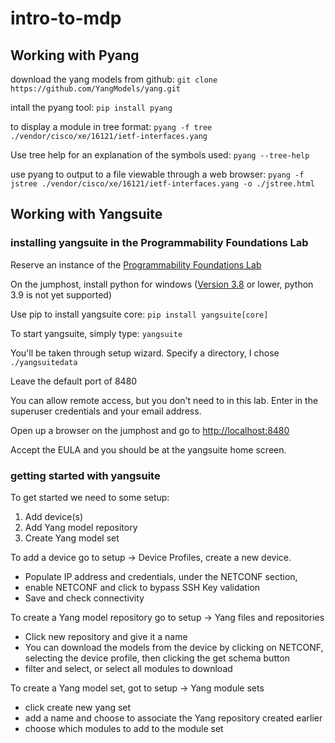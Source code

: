 # intro-to-mdp

## Working with Pyang 

download the yang models from github: `git clone https://github.com/YangModels/yang.git`

intall the pyang tool: `pip install pyang`

to display a module in tree format: `pyang -f tree ./vendor/cisco/xe/16121/ietf-interfaces.yang`

Use tree help for an explanation of the symbols used: `pyang --tree-help`

use pyang to output to a file viewable through a web browser: `pyang -f jstree ./vendor/cisco/xe/16121/ietf-interfaces.yang -o ./jstree.html`


## Working with Yangsuite
### installing yangsuite in the Programmability Foundations Lab

Reserve an instance of the [Programmability Foundations Lab](https://www.wwt.com/lab/programmability-foundations-lab)

On the jumphost, install python for windows ([Version 3.8](https://www.python.org/ftp/python/3.8.8/python-3.8.8-amd64.exe) or lower, python 3.9 is not yet supported)

Use pip to install yangsuite core: `pip install yangsuite[core]`

To start yangsuite, simply type: `yangsuite`

You'll be taken through setup wizard.
Specify a directory, I chose `./yangsuitedata`

Leave the default port of 8480

You can allow remote access, but you don't need to in this lab.
Enter in the superuser credentials and your email address.

Open up a browser on the jumphost and go to <http://localhost:8480>

Accept the EULA and you should be at the yangsuite home screen.


### getting started with yangsuite

To get started we need to some setup:
1. Add device(s)
2. Add Yang model repository
3. Create Yang model set

To add a device go to setup -> Device Profiles, create a new device.
* Populate IP address and credentials, under the NETCONF section, 
* enable NETCONF and click to bypass SSH Key validation
* Save and check connectivity

To create a Yang model repository go to setup -> Yang files and repositories
* Click new repository and give it a name
* You can download the models from the device by clicking on NETCONF, selecting the device profile, then clicking the get schema button
* filter and select, or select all modules to download

To create a Yang model set, got to setup -> Yang module sets
* click create new yang set
* add a name and choose to associate the Yang repository created earlier
* choose which modules to add to the module set



